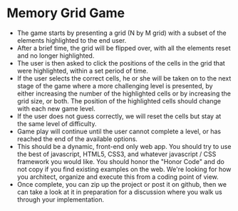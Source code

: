 # Memory Grid Game

* The game starts by presenting a grid (N by M grid) with a subset of the elements highlighted to the end user.
* After a brief time, the grid will be flipped over, with all the elements reset and no longer highlighted.
* The user is then asked to click the positions of the cells in the grid that were highlighted, within a set period of time.
* If the user selects the correct cells, he or she will be taken on to the next stage of the game where a more challenging level is presented, by either increasing the number of the highlighted cells or by increasing the grid size, or both. The position of the highlighted cells should change with each new game level.
* If the user does not guess correctly, we will reset the cells but stay at the same level of difficulty.
* Game play will continue until the user cannot complete a level, or has reached the end of the available options.
* This should be a dynamic, front-end only web app. You should try to use the best of javascript, HTML5, CSS3, and whatever javascript / CSS framework you would like. You should honor the "Honor Code" and do not copy if you find existing examples on the web. We're looking for how you architect, organize and execute this from a coding point of view.
* Once complete, you can zip up the project or post it on github, then we can take a look at it in preparation for a discussion where you walk us through your implementation.